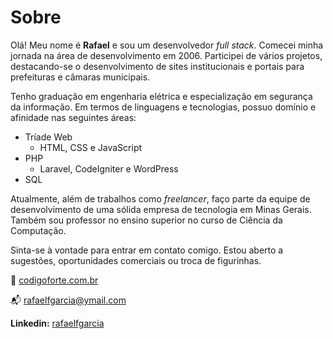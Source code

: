 # Sobre
Olá! Meu nome é **Rafael** e sou um desenvolvedor _full stack_. Comecei minha jornada na área de desenvolvimento em 2006. Participei de vários projetos, destacando-se o desenvolvimento de sites institucionais e portais para prefeituras e câmaras municipais.

Tenho graduação em engenharia elétrica e especialização em segurança da informação. Em termos de linguagens e tecnologias, possuo domínio e afinidade nas seguintes áreas:

-   Tríade Web
    -   HTML, CSS e JavaScript
-   PHP
    -   Laravel, CodeIgniter e WordPress
-   SQL

Atualmente, além de trabalhos como _freelancer_, faço parte da equipe de desenvolvimento de uma sólida empresa de tecnologia em Minas Gerais. Também sou professor no ensino superior no curso de Ciência da Computação.

Sinta-se à vontade para entrar em contato comigo. Estou aberto a sugestões, oportunidades comerciais ou troca de figurinhas.

:link: [codigoforte.com.br](https://codigoforte.com.br)

:mailbox_with_mail: rafaelfgarcia@ymail.com

**Linkedin:** [rafaelfgarcia](https://linkedin.com/in/rafaelfgarcia/)
